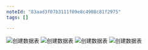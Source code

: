 ```yaml
---
noteId: "83aad3f07b3111f09e8c4908c81f2975"
tags: []

---
```



![创建数据表](../images/ebooks/194.jpeg) 
![创建数据表](../images/ebooks/195.jpeg) 
![创建数据表](../images/ebooks/196.jpeg) 
![创建数据表](../images/ebooks/197.jpeg) 